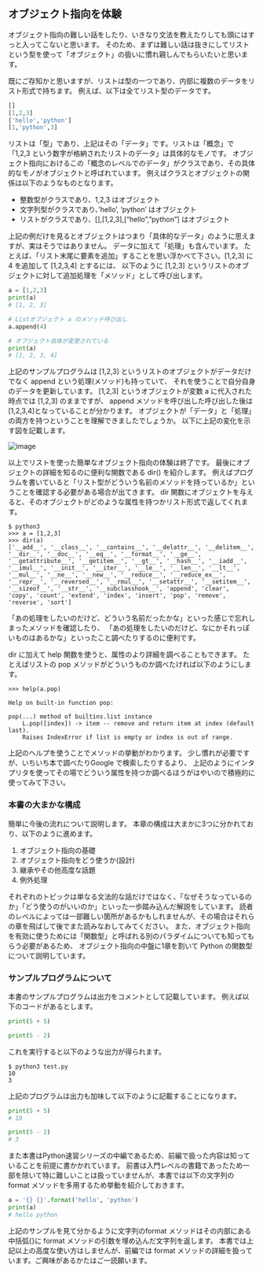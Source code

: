 ## オブジェクト指向を体験

オブジェクト指向の難しい話をしたり、いきなり文法を教えたりしても頭にはすっと入ってこないと思います。
そのため、まずは難しい話は抜きにしてリストという型を使って「オブジェクト」の扱いに慣れ親しんでもらいたいと思います。

既にご存知かと思いますが、リストは型の一つであり、内部に複数のデータをリスト形式で持ちます。
例えば、以下は全てリスト型のデータです。

```python
[]
[1,2,3]
['hello','python']
[1,'python',3]
```

リストは「型」であり、上記はその「データ」です。リストは「概念」で「1,2,3 という数字が格納されたリストのデータ」は具体的なモノです。
オブジェクト指向におけるこの「概念のレベルでのデータ」がクラスであり、その具体的なモノがオブジェクトと呼ばれています。
例えばクラスとオブジェクトの関係は以下のようなものとなります。

*	整数型がクラスであり、1,2,3 はオブジェクト
*	文字列型がクラスであり、’hello’, ‘python’ はオブジェクト
*	リストがクラスであり、[],[1,2,3],[“hello”,”python”] はオブジェクト

上記の例だけを見るとオブジェクトはつまり「具体的なデータ」のように思えますが、実はそうではありません。
データに加えて「処理」も含んでいます。
たとえば、「リスト末尾に要素を追加」することを思い浮かべて下さい。[1,2,3] に 4 を追加して [1,2,3,4] とするには、
以下のように [1,2,3] というリストのオブジェクトに対して追加処理を「メソッド」として呼び出します。

```python
a = [1,2,3]
print(a)
# [1, 2, 3]

# Listオブジェクト a のメソッド呼び出し
a.append(4)

# オブジェクト自体が変更されている
print(a)
# [1, 2, 3, 4]
```

上記のサンプルプログラムは [1,2,3] というリストのオブジェクトがデータだけでなく append という処理(メソッド)も持っていて、
それを使うことで自分自身のデータを更新しています。
[1,2,3] というオブジェクトが変数 a に代入された時点では [1,2,3] のままですが、
append メソッドを呼び出した呼び出した後は[1,2,3,4]となっていることが分かります。
オブジェクトが「データ」と「処理」の両方を持つということを理解できましたでしょうか。
以下に上記の変化を示す図を記載します。

![image](./0100_image/02.png)

以上でリストを使った簡単なオブジェクト指向の体験は終了です。
最後にオブジェクトの詳細を知るのに便利な関数である dir() を紹介します。
例えばプログラムを書いていると「リスト型がどういう名前のメソッドを持っているか」ということを確認する必要がある場合が出てきます。
dir 関数にオブジェクトを与えると、そのオブジェクトがどのような属性を持つかリスト形式で返してくれます。

```
$ python3
>>> a = [1,2,3]
>>> dir(a)
['__add__', '__class__', '__contains__', '__delattr__', '__delitem__', '__dir__', '__doc__', '__eq__', '__format__', '__ge__', '__getattribute__', '__getitem__', '__gt__', '__hash__', '__iadd__', '__imul__', '__init__', '__iter__', '__le__', '__len__', '__lt__', '__mul__', '__ne__', '__new__', '__reduce__', '__reduce_ex__', '__repr__', '__reversed__', '__rmul__', '__setattr__', '__setitem__', '__sizeof__', '__str__', '__subclasshook__', 'append', 'clear', 'copy', 'count', 'extend', 'index', 'insert', 'pop', 'remove', 'reverse', 'sort']
```

「あの処理をしたいのだけど、どういう名前だったかな」といった感じで忘れしまったメソッドを確認したり、
「あの処理をしたいのだけど、なにかそれっぽいものはあるかな」といったこと調べたりするのに便利です。

dir に加えて help 関数を使うと、属性のより詳細を調べることもできます。
たとえばリストの pop メソッドがどういうものか調べたければ以下のようにします。

```
>>> help(a.pop)

Help on built-in function pop:

pop(...) method of builtins.list instance
    L.pop([index]) -> item -- remove and return item at index (default last).
    Raises IndexError if list is empty or index is out of range.
```

上記のヘルプを使うことでメソッドの挙動がわかります。
少し慣れが必要ですが、いちいち本で調べたりGoogle で検索したりするより、
上記のようにインタプリタを使ってその場でどういう属性を持つか調べるほうがはやいので積極的に使ってみて下さい。

### 本書の大まかな構成
簡単に今後の流れについて説明します。
本章の構成は大まかに3つに分かれており、以下のように進めます。

1.	オブジェクト指向の基礎
2.	オブジェクト指向をどう使うか(設計)
3.	継承やその他高度な話題
4.	例外処理

それぞれのトピックは単なる文法的な話だけではなく、「なぜそうなっているのか」「どう使うのがいいのか」といった一歩踏み込んだ解説をしています。
読者のレベルによっては一部難しい箇所があるかもしれませんが、その場合はそれらの章を飛ばして後でまた読みなおしてみてください。
また、オブジェクト指向を有効に使うためには「関数型」と呼ばれる別のパラダイムについても知ってもらう必要があるため、
オブジェクト指向の中盤に1章を割いて Python の関数型について説明しています。

### サンプルプログラムについて
本書のサンプルプログラムは出力をコメントとして記載しています。
例えば以下のコードがあるとします。

```python
print(5 + 5)

print(5 - 2)
```

これを実行すると以下のような出力が得られます。

```
$ python3 test.py
10
3
```

上記のプログラムは出力も加味して以下のように記載することになります。

```python
print(5 + 5)
# 10

print(5 - 2)
# 3
```

また本書はPython速習シリーズの中編であるため、前編で扱った内容は知っていることを前提に書かかれています。
前書は入門レベルの書籍であったため一部を除いて特に難しいことは扱っていませんが、本書では以下の文字列の format メソッドを多用するため挙動を紹介しておきます。

```python
a = '{} {}'.format('hello', 'python')
print(a)
# hello python
```

上記のサンプルを見て分かるように文字列のformat メソッドはその内部にある中括弧{}に format メソッドの引数を埋め込んだ文字列を返します。
本書では上記以上の高度な使い方はしませんが、前編では format メソッドの詳細を扱っています。ご興味があるかたはご一読願います。
